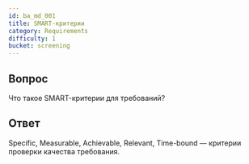```yaml
---
id: ba_md_001
title: SMART-критерии
category: Requirements
difficulty: 1
bucket: screening
---
```

## Вопрос
Что такое SMART-критерии для требований?

## Ответ
Specific, Measurable, Achievable, Relevant, Time-bound — критерии проверки качества требования.

